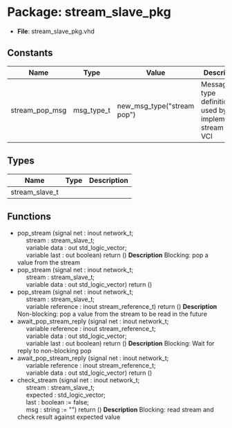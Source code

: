 # Package: stream_slave_pkg

- **File**: stream_slave_pkg.vhd
## Constants

| Name           | Type       | Value                       | Description                                                       |
| -------------- | ---------- | --------------------------- | ----------------------------------------------------------------- |
| stream_pop_msg | msg_type_t |  new_msg_type("stream pop") | Message type definitions used by VC implementing stream slave VCI |
## Types

| Name           | Type | Description |
| -------------- | ---- | ----------- |
| stream_slave_t |      |             |
## Functions
- pop_stream <font id="function_arguments">(signal net : inout network_t;<br><span style="padding-left:20px"> stream : stream_slave_t;<br><span style="padding-left:20px"> variable data : out std_logic_vector;<br><span style="padding-left:20px"> variable last : out boolean) </font> <font id="function_return">return ()</font>
**Description**
Blocking: pop a value from the stream
- pop_stream <font id="function_arguments">(signal net : inout network_t;<br><span style="padding-left:20px"> stream : stream_slave_t;<br><span style="padding-left:20px"> variable data : out std_logic_vector) </font> <font id="function_return">return ()</font>
- pop_stream <font id="function_arguments">(signal net : inout network_t;<br><span style="padding-left:20px"> stream : stream_slave_t;<br><span style="padding-left:20px"> variable reference : inout stream_reference_t) </font> <font id="function_return">return ()</font>
**Description**
Non-blocking: pop a value from the stream to be read in the future
- await_pop_stream_reply <font id="function_arguments">(signal net : inout network_t;<br><span style="padding-left:20px"> variable reference : inout stream_reference_t;<br><span style="padding-left:20px"> variable data : out std_logic_vector;<br><span style="padding-left:20px"> variable last : out boolean) </font> <font id="function_return">return ()</font>
**Description**
Blocking: Wait for reply to non-blocking pop
- await_pop_stream_reply <font id="function_arguments">(signal net : inout network_t;<br><span style="padding-left:20px"> variable reference : inout stream_reference_t;<br><span style="padding-left:20px"> variable data : out std_logic_vector) </font> <font id="function_return">return ()</font>
- check_stream <font id="function_arguments">(signal net : inout network_t;<br><span style="padding-left:20px"> stream : stream_slave_t;<br><span style="padding-left:20px"> expected : std_logic_vector;<br><span style="padding-left:20px"> last : boolean := false;<br><span style="padding-left:20px"> msg : string := "") </font> <font id="function_return">return ()</font>
**Description**
Blocking: read stream and check result against expected value
